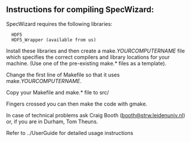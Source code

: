 Instructions for compiling SpecWizard:
--------------------------------------

  SpecWizard requires the following libraries:

      HDF5
      HDF5_Wrapper (available from us)

  Install these libraries and then create a make.$YOURCOMPUTERNAME$
  file which specifies the correct compilers and library locations for
  your machine. (Use one of the pre-existing make.* files as a template).

  Change the first line of Makefile so that it uses
  make.$YOURCOMPUTERNAME$.

  Copy your Makefile and make.* file to src/

  Fingers crossed you can then make the code with gmake.

  In case of technical problems ask Craig Booth
  (booth@strw.leidenuniv.nl) or, if you are in Durham, Tom Theuns.

Refer to ../UserGuide for detailed usage instructions
